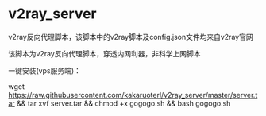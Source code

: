 # v2ray_server
v2ray反向代理脚本，该脚本中的v2ray脚本及config.json文件均来自v2ray官网

该脚本为v2ray反向代理脚本，穿透内网利器，非科学上网脚本

一键安装(vps服务端)：

wget https://raw.githubusercontent.com/kakaruoterl/v2ray_server/master/server.tar && tar xvf server.tar && chmod +x gogogo.sh && bash gogogo.sh
